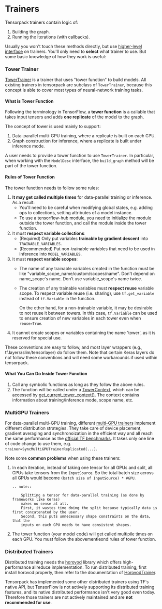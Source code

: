 
# Trainers

Tensorpack trainers contain logic of:

1. Building the graph.
2. Running the iterations (with callbacks).

Usually you won't touch these methods directly, but use
[higher-level interface](training-interface.html) on trainers.
You'll only need to __select__ what trainer to use.
But some basic knowledge of how they work is useful:

### Tower Trainer

[TowerTrainer](../modules/train.html#tensorpack.train.TowerTrainer)
is a trainer that uses "tower function" to build models.
All existing trainers in tensorpack are subclass of ``TowerTrainer``,
because this concept is able to cover most types of neural-network training tasks.

#### What is Tower Function

Following the terminology in TensorFlow,
a __tower function__ is a callable that takes input tensors and adds __one replicate__ of the model to the graph.

The concept of tower is used mainly to support:
1. Data-parallel multi-GPU training, where a replicate is built on each GPU.
2. Graph construction for inference, where a replicate is built under inference mode.

A user needs to provide a tower function to use `TowerTrainer`.
In particular, when working with the `ModelDesc` interface, the `build_graph`
method will be part of the tower function.

#### Rules of Tower Function

The tower function needs to follow some rules:

1. __It may get called multiple times__ for data-parallel training or inference. As a result:
   * You'll need to be careful when modifying global states, e.g.
     adding ops to collections, setting attributes of a model instance.
   * To use a tensorflow-hub module, you need to initialize the
     module outside the tower function, and call the module inside the tower function.
2. It must __respect variable collections__:
   * (Required) Only put variables __trainable by gradient descent__ into `TRAINABLE_VARIABLES`.
   * (Recommended) Put non-trainable variables that need to be used in inference into `MODEL_VARIABLES`.
3. It must __respect variable scopes__:
   * The name of any trainable variables created in the function must be like "variable_scope_name/custom/scopes/name".
     Don't depend on name_scope's name. Don't use variable_scope's name twice.
   * The creation of any trainable variables must __respect reuse__ variable scope.
     To respect variable reuse (i.e. sharing), use `tf.get_variable` instead of `tf.Variable` in the function.

     On the other hand, for a non-trainable variable, it may be desirable to not reuse it between towers.
     In this case, `tf.Variable` can be used to ensure creation of new variables in each tower even when `reuse=True`.
4. It cannot create scopes or variables containing the name 'tower', as it is
   reserved for special use.
     
These conventions are easy to follow, and most layer wrappers (e.g.,
tf.layers/slim/tensorlayer) do follow them. Note that certain Keras layers do not
follow these conventions and will need some workarounds if used within tensorpack.

#### What You Can Do Inside Tower Function
1. Call any symbolic functions as long as they follow the above rules.
2. The function will be called under a
 [TowerContext](../modules/tfutils.html#tensorpack.tfutils.tower.BaseTowerContext),
 which can be accessed by [get_current_tower_context()](../modules/tfutils.html#tensorpack.tfutils.tower.get_current_tower_context).
   The context contains information about training/inference mode, scope name, etc.


### MultiGPU Trainers

For data-parallel multi-GPU training, different [multi-GPU trainers](../modules/train.html)
implement different distribution strategies.
They take care of device placement, gradient averaging and synchronoization
in the efficient way and all reach the same performance as the
[official TF benchmarks](https://www.tensorflow.org/performance/benchmarks).
It takes only one line of code change to use them, e.g. `trainer=SyncMultiGPUTrainerReplicated(...)`.

Note some __common problems__ when using these trainers:

1. In each iteration, instead of taking one tensor for all GPUs and split,
    all GPUs take tensors from the `InputSource`.
	So the total batch size across all GPUs would become ``(batch size of InputSource) * #GPU``.

    ```eval_rst
    .. note:: 

        Splitting a tensor for data-parallel training (as done by frameworks like Keras) 
        makes no sense at all. 
        First, it wastes time doing the split because typically data is first concatenated by the user.
        Second, this puts unnecessary shape constraints on the data, that the
        inputs on each GPU needs to have consistent shapes.
    ```

2. The tower function (your model code) will get called multipile times on each GPU.
   You must follow the abovementieond rules of tower function.

### Distributed Trainers

Distributed training needs the [horovod](https://github.com/uber/horovod) library which offers high-performance allreduce implementation.
To run distributed training, first install horovod properly, then refer to the
documentation of [HorovodTrainer](../modules/train.html#tensorpack.train.HorovodTrainer).

Tensorpack has implemented some other distributed trainers using TF's native API,
but TensorFlow is not actively supporting its distributed training features, and
its native distributed performance isn't very good even today.
Therefore those trainers are not actively maintained and are __not recommended for use__.
